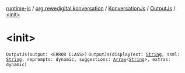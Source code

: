 [runtime-js](../../../index.md) / [org.rewedigital.konversation](../../index.md) / [KonversationJs](../index.md) / [OutputJs](index.md) / [&lt;init&gt;](./-init-.md)

# &lt;init&gt;

`OutputJs(output: <ERROR CLASS>)`
`OutputJs(displayText: `[`String`](https://kotlinlang.org/api/latest/jvm/stdlib/kotlin/-string/index.html)`, ssml: `[`String`](https://kotlinlang.org/api/latest/jvm/stdlib/kotlin/-string/index.html)`, reprompts: dynamic, suggestions: `[`Array`](https://kotlinlang.org/api/latest/jvm/stdlib/kotlin/-array/index.html)`<`[`String`](https://kotlinlang.org/api/latest/jvm/stdlib/kotlin/-string/index.html)`>, extras: dynamic)`